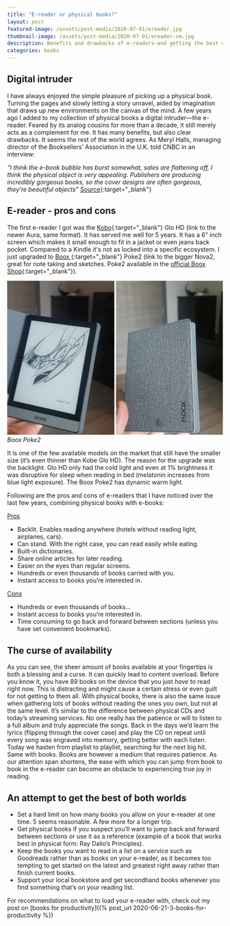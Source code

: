 ```yaml
---
title: "E-reader or physical books?"
layout: post
featured-image: /assets/post-media/2020-07-01/ereader.jpg
thumbnail-image: /assets/post-media/2020-07-01/ereader-sm.jpg
description: Benefits and drawbacks of e-readers—and getting the best of both worlds
categories: books
---
```


## Digital intruder

I have always enjoyed the simple pleasure of picking up a physical book. Turning the pages and slowly letting a story unravel, aided by imagination that draws up new environments on the canvas of the mind. A few years ago I added to my collection of physical books a digital intruder—the e-reader. Feared by its analog cousins for more than a decade, it still merely acts as a complement for me. It has many benefits, but also clear drawbacks. It seems the rest of the world agrees. As Meryl Halls, managing director of the Booksellers’ Association in the U.K. told CNBC in an interview:

<em>“I think the e-book bubble has burst somewhat, sales are flattening off, I think the physical object is very appealing. Publishers are producing incredibly gorgeous books, so the cover designs are often gorgeous, they’re beautiful objects”</em>
[Source](https://www.cnbc.com/2019/09/19/physical-books-still-outsell-e-books-and-heres-why.html){:target="\_blank"}

## E-reader - pros and cons

The first e-reader I got was the [Kobo](https://www.amazon.com/gp/product/B01KWX0EL4/ref=as_li_tl?ie=UTF8&camp=1789&creative=9325&creativeASIN=B01KWX0EL4&linkCode=as2&tag=journeydev-20&linkId=7a4f49fd4e1f465f2a489a65bb437c42){:target="\_blank"} Glo HD (link to the newer Aura, same format). It has served me well for 5 years. It has a 6" inch screen which makes it small enough to fit in a jacket or even jeans back pocket. Compared to a Kindle it's not as locked into a specific ecosystem. I just upgraded to [Boox ](https://www.amazon.com/gp/product/B01KWX0EL4/ref=as_li_tl?ie=UTF8&camp=1789&creative=9325&creativeASIN=B01KWX0EL4&linkCode=as2&tag=journeydev-20&linkId=7a4f49fd4e1f465f2a489a65bb437c42){:target="\_blank"} Poke2 (link to the bigger Nova2, great for note taking and sketches. Poke2 available in the [official Boox Shop](https://shop.boox.com/){:target="\_blank"}).

![boox](/assets/post-media/2020-07-01/boox.jpg "boox")
<em>Boox Poke2</em>

It is one of the few available models on the market that still have the smaller size (it’s even thinner than Kobe Glo HD). The reason for the upgrade was the backlight. Glo HD only had the cold light and even at 1% brightness it was disruptive for sleep when reading in bed (melatonin increases from blue light exposure). The Boox Poke2 has dynamic warm light.

Following are the pros and cons of e-readers that I have noticed over the last few years, combining physical books with e-books:

<u>Pros</u>

- Backlit. Enables reading anywhere (hotels without reading light, airplanes, cars).
- Can stand. With the right case, you can read easily while eating.
- Built-in dictionaries.
- Share online articles for later reading.
- Easier on the eyes than regular screens.
- Hundreds or even thousands of books carried with you.
- Instant access to books you’re interested in.

<u>Cons</u>

- Hundreds or even thousands of books…
- Instant access to books you’re interested in.
- Time consuming to go back and forward between sections (unless you have set convenient bookmarks).

## The curse of availability

As you can see, the sheer amount of books available at your fingertips is both a blessing and a curse. It can quickly lead to content overload. Before you know it, you have 89 books on the device that you just <em>have</em> to read right now. This is distracting and might cause a certain stress or even guilt for not getting to them all. With physical books, there is also the same issue when gathering lots of books without reading the ones you own, but not at the same level. It’s similar to the difference between physical CDs and today’s streaming services. No one really has the patience or will to listen to a full album and truly appreciate the songs. Back in the days we’d learn the lyrics (flipping through the cover case) and play the CD on repeat until every song was engraved into memory, getting better with each listen. Today we hasten from playlist to playlist, searching for the next big hit. Same with books. Books are however a medium that requires patience. As our attention span shortens, the ease with which you can jump from book to book in the e-reader can become an obstacle to experiencing true joy in reading.

## An attempt to get the best of both worlds

- Set a hard limit on how many books you allow on your e-reader at one time. 5 seems reasonable. A few more for a longer trip.
- Get physical books if you suspect you’ll want to jump back and forward between sections or use it as a reference (example of a book that works best in physical form: Ray Dalio’s Principles).
- Keep the books you want to read in a list on a service such as Goodreads rather than as books on your e-reader, as it becomes too tempting to get started on the latest and greatest right away rather than finish current books.
- Support your local bookstore and get secondhand books whenever you find something that’s on your reading list.

For recommendations on what to load your e-reader with, check out my post on [books for productivity]({% post_url 2020-06-21-3-books-for-productivity %})
